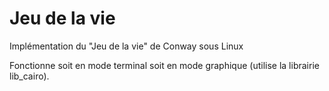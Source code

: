 # Jeu de la vie
Implémentation du "Jeu de la vie" de Conway sous Linux

Fonctionne soit en mode terminal soit en mode graphique (utilise la librairie lib_cairo).


